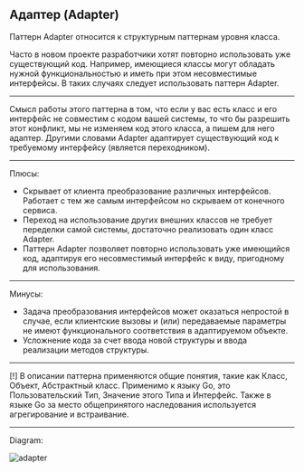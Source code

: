 ## Адаптер (Adapter)

Паттерн Adapter относится к структурным паттернам уровня класса.

Часто в новом проекте разработчики хотят повторно использовать уже существующий код. Например, имеющиеся классы могут обладать нужной функциональностью и иметь при этом несовместимые интерфейсы. В таких случаях следует использовать паттерн Adapter.

----------------------------------------------------------------------
Смысл работы этого паттерна в том, что если у вас есть класс и его интерфейс не совместим с кодом вашей системы, то что бы разрешить этот конфликт, мы не изменяем код этого класса, а пишем для него адаптер. Другими словами Adapter адаптирует существующий код к требуемому интерфейсу (является переходником).

----------------------------------------------------------------------
Плюсы: 
+ Скрывает от клиента преобразование различных интерфейсов. Работает с тем же самым интерфейсом но скрываем от конечного сервиса.
+ Переход на использование других внешних классов не требует переделки самой системы, достаточно реализовать один класс Adapter.
+ Паттерн Adapter позволяет повторно использовать уже имеющийся код, адаптируя его несовместимый интерфейс к виду, пригодному для использования.

----------------------------------------------------------------------
Минусы:
+ Задача преобразования интерфейсов может оказаться непростой в случае, если клиентские вызовы и (или) передаваемые параметры не имеют функционального соответствия в адаптируемом объекте.
+ Усложнение кода за счет ввода новой структуры и ввода реализации методов структуры.

----------------------------------------------------------------------
[!] В описании паттерна применяются общие понятия, такие как Класс, Объект, Абстрактный класс. Применимо к языку Go, это Пользовательский Тип, Значение этого Типа и Интерфейс. Также в языке Go за место общепринятого наследования используется агрегирование и встраивание.

----------------------------------------------------------------------
Diagram:

![adapter](https://user-images.githubusercontent.com/65400970/182023416-a470d977-9599-4847-96e1-3fb61bd35fcc.gif)

